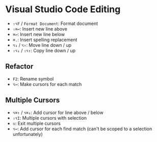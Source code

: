 # Visual Studio Code Editing

- `⇧⌥F` / `Format Document`: Format document
- `⇧⌘↩`: Insert new line above
- `⌘↩`: Insert new line below
- `⌘.`: Insert spelling replacement
- `⌥↓` / `⌥↑`: Move line down / up
- `⇧⌥↓` / `⇧⌥↑`: Copy line down / up

## Refactor

- `F2`: Rename symbol
- `⌥↩`: Make cursors for each match

## Multiple Cursors

- `⌥⌘↑` / `⌥⌘↓`: Add cursor for line above / below
- `⇧⌥I`: Multiple cursors with selection
- `⎋`: Exit multiple cursors
- `⌥↩`: Add cursor for each find match (can't be scoped to a selection unfortunately)
